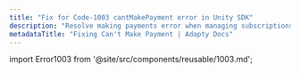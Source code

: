 ```yaml
---
title: "Fix for Code-1003 cantMakePayment error in Unity SDK"
description: "Resolve making payments error when managing subscriptions in Adapty."
metadataTitle: "Fixing Can't Make Payment | Adapty Docs"
---
```


import Error1003 from '@site/src/components/reusable/1003.md';

<Error1003 />
